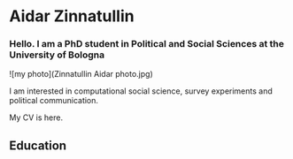 # Aidar Zinnatullin


### Hello. I am a PhD student in Political and Social Sciences at the University of Bologna

![my photo](Zinnatullin Aidar photo.jpg)

I am interested in computational social science, survey experiments and political communication.

My CV is here. 



## Education

